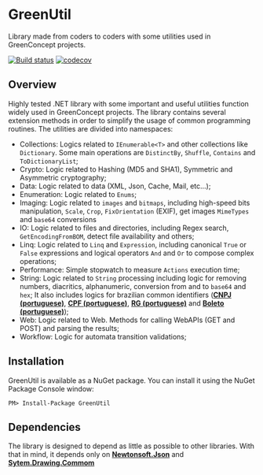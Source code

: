 # GreenUtil

Library made from coders to coders with some utilities used in GreenConcept projects.

[![Build status](https://ci.appveyor.com/api/projects/status/qqdsnxdp9oq47w8n/branch/master?svg=true)](https://ci.appveyor.com/project/leandroltavares/greenutil/branch/master) [![codecov](https://codecov.io/gh/leandroltavares/GreenUtil/branch/master/graph/badge.svg)](https://codecov.io/gh/leandroltavares/GreenUtil)

## Overview

Highly tested .NET library with some important and useful utilities function widely used in GreenConcept projects. The library contains several extension methods in order to simplify the usage of common programming routines.
The utilities are divided into namespaces:

- Collections: Logics related to ```IEnumerable<T>``` and other collections like ```Dictionary```. Some main operations are ```DistinctBy```, ```Shuffle```, ```Contains``` and ```ToDictionaryList```;
- Crypto: Logic related to Hashing (MD5 and SHA1), Symmetric and Asymmetric cryptography;
- Data: Logic related to data (XML, Json, Cache, Mail, etc...);
- Enumeration: Logic related to ```Enums```;
- Imaging: Logic related to ```images``` and ```bitmaps```, including high-speed bits manipulation, ```Scale```, ```Crop```, ```FixOrientation``` (EXIF), get images ```MimeTypes``` and ```base64``` conversions  
- IO: Logic related to files and directories, including Regex search, ```GetEncodingFromBOM```, detect file availability and others;
- Linq: Logic related to ```Linq``` and ```Expression```, including canonical ```True``` or ```False``` expressions and logical operators ```And``` and ```Or``` to compose complex operations;
- Performance: Simple stopwatch to measure ```Actions``` execution time;
- String: Logic related to ```String``` processing including logic for removing numbers, diacritics, alphanumeric, conversion from and to ```base64``` and ```hex```;
It also includes logics for brazilian common identifiers ([**CNPJ (portuguese)**](https://pt.wikipedia.org/wiki/Cadastro_Nacional_da_Pessoa_Jur%C3%ADdica), [**CPF (portuguese)**](https://pt.wikipedia.org/wiki/Cadastro_de_pessoas_f%C3%ADsicas), 
[**RG (portuguese)**](https://pt.wikipedia.org/wiki/C%C3%A9dula_de_identidade) and [**Boleto (portuguese)**](https://pt.wikipedia.org/wiki/Boleto_banc%C3%A1rio));
- Web: Logic related to Web. Methods for calling WebAPIs (GET and POST) and parsing the results;
- Workflow: Logic for automata transition validations;

## Installation

GreenUtil is available as a NuGet package. You can install it using the NuGet Package Console window:

```
PM> Install-Package GreenUtil
```

## Dependencies
The library is designed to depend as little as possible to other libraries. With that in mind, it depends only on [**Newtonsoft.Json**](https://www.nuget.org/packages/Newtonsoft.Json/) and [**Sytem.Drawing.Commom**](https://www.nuget.org/packages/System.Drawing.Common/)
